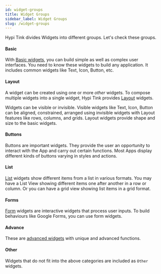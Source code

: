 ```yaml
---
id: widget-groups
title: Widget Groups
sidebar_label: Widget Groups
slug: /widget-groups
---
```


Hypi Tink divides Widgets into different groups. Let's check these groups.

#### Basic 

With [Basic widgets](widget-basic.md), you can build simple as well as complex user interfaces. You need to know these widgets to build any application. It includes common widgets like Text, Icon, Button, etc.

#### Layout

 A widget can be created using one or more _other_ widgets. To compose multiple widgets into a single widget, Hypi Tink provides [Layout](widget-layout.md) widgets.
 
 Widgets can be visible or invisible.  Visible widgets like Text, Icon, Button can be aligned, constrained, arranged using invisible widgets with Layout features like rows, columns, and grids. Layout widgets provide shape and size to the basic widgets. 
  
#### Buttons

Buttons are important widgets. They provide the user an opportunity to interact with the App and carry out certain functions. Most Apps display different kinds of buttons varying in styles and actions.

#### List 

[List](widget-list-view.md) widgets show different items from a list in various formats. You may have a List View showing different items one after another in a row or column. Or you can have a grid view showing list items in a grid format.

#### Forms

[Form](widget-forms.md) widgets are interactive widgets that process user inputs. To build behaviours like Google Forms, you can use form widgets.

#### Advance

These are [advanced widgets](widget-advance.md) with unique and advanced functions.

#### Other

Widgets that do not fit into the above categories are included as `Other` widgets.